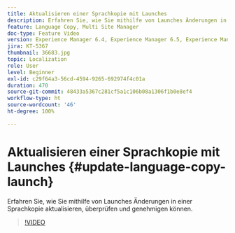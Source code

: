 ```yaml
---
title: Aktualisieren einer Sprachkopie mit Launches
description: Erfahren Sie, wie Sie mithilfe von Launches Änderungen in einer Sprachkopie aktualisieren, überprüfen und genehmigen können.
feature: Language Copy, Multi Site Manager
doc-type: Feature Video
version: Experience Manager 6.4, Experience Manager 6.5, Experience Manager as a Cloud Service
jira: KT-5367
thumbnail: 36683.jpg
topic: Localization
role: User
level: Beginner
exl-id: c29f64a3-56cd-4594-9265-692974f4c01a
duration: 470
source-git-commit: 48433a5367c281cf5a1c106b08a1306f1b0e8ef4
workflow-type: ht
source-wordcount: '46'
ht-degree: 100%

---
```


# Aktualisieren einer Sprachkopie mit Launches {#update-language-copy-launch}

Erfahren Sie, wie Sie mithilfe von Launches Änderungen in einer Sprachkopie aktualisieren, überprüfen und genehmigen können.

>[!VIDEO](https://video.tv.adobe.com/v/41629?quality=12&learn=on&captions=ger)
